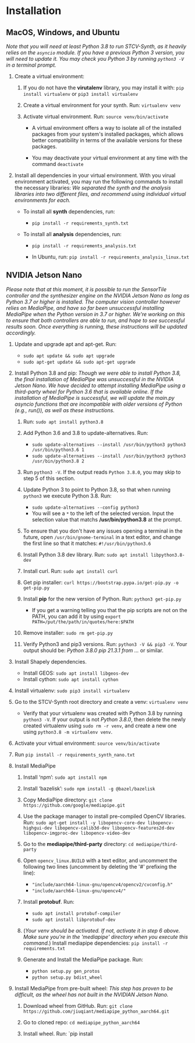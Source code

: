# Installation

## MacOS, Windows, and Ubuntu

*Note that you will need at least Python 3.8 to run STCV-Synth, as it heavily relies on the `asyncio` module. If you have a previous Python 3 version, you will need to update it. You may check you Python 3 by running `python3 -V` in a terminal prompt.*

1. Create a virtual environment:

    1. If you do not have the **virutalenv** library, you may install it with: `pip install virtualenv` or `pip3 install virtualenv`

    2. Create a virtual environment for your synth. Run: `virtualenv venv`

    3. Activate virtual environment. Run: `source venv/bin/activate`
        * A virtual environment offers a way to isolate all of the installed packages from your system's installed packages, which allows better compatibility in terms of the available versions for these packages.

        * You may deactivate your virtual environment at any time with the command `deactivate`

2. Install all dependencies in your virtual environment. With you virual environment activated, you may run the following commands to install the necessary libraries:
    *We separated the synth and the analysis libraries into two different files, and recommend using individual virtual environments for each.*

    * To install all **synth** dependencies, run:
        * `pip install -r requirements_synth.txt`

    * To install all **analysis** dependencies, run:
        * `pip install -r requirements_analysis.txt`
        
        * In Ubuntu, run: `pip install -r requirements_analysis_linux.txt`


## NVIDIA Jetson Nano
*Please note that at this moment, it is possible to run the SensorTile controller and the synthesizer engine on the NVIDIA Jetson Nano as long as Python 3.7 or higher is installed. The computer vision controller however relies on MediaPipe, and have so far been unsuccessful installing MediaPipe when the Python version in 3.7 or higher. We're working on this to ensure that both controllers are able to run, and hope to see successful results soon. Once everything is running, these instructions will be updated accordingly.*

1. Update and upgrade apt and apt-get. Run:
    * `sudo apt update && sudo apt upgrade`
    * `sudo apt-get update && sudo apt-get upgrade`

2. Install Python 3.8 and pip:
    *Though we were able to install Python 3.8, the final installation of MediaPipe was unsuccessful in the NVIDIA Jetson Nano. We have decided to attempt installing MediaPipe using a third-party wheel for Python 3.6 that is available online. If the installation of MediaPipe is successful, we will update the main.py asyncio functions that are incompatible with older versions of Python (e.g., run()), as well as these instructions.*

    1. Run: `sudo apt install python3.8`

    2. Add Python 3.6 and 3.8 to update-alternatives. Run:
        * `sudo update-alternatives --install /usr/bin/python3 python3 /usr/bin/python3.6 1`
        * `sudo update-alternatives --install /usr/bin/python3 python3 /usr/bin/python3.8 2`

    3. Run `python3 -V`. If the output reads `Python 3.8.0`, you may skip to step 5 of this section.

    4. Update Python 3 to point to Python 3.8, so that when running `python3` we execute Python 3.8. Run:
        * `sudo update-alternatives --config python3`
        * You will see a `*` to the left of the selected version. Input the selection value that matchs **/usr/bin/python3.8** at the prompt.

    5. To ensure that you don't have any issues opening a terminal in the future, open `/usr/bin/gnome-terminal` in a text editor, and change the first line so that it matches: `#!/usr/bin/python3.6`

    6. Install Python 3.8 dev library. Run: `sudo apt install libpython3.8-dev`

    7. Install curl. Run: `sudo apt install curl`

    8. Get pip installer: `curl https://bootstrap.pypa.io/get-pip.py -o get-pip.py`

    9. Install **pip** for the new version of Python. Run: `python3 get-pip.py`
        * If you get a warning telling you that the pip scripts are not on the PATH, you can add it by using `export PATH=/put/the/path/in/quotes/here:$PATH`

    10. Remove installer: `sudo rm get-pip.py`

    11. Verify Python3 and pip3 versions. Run: `python3 -V && pip3 -V`. Your output should be: *Python 3.8.0 pip 21.3.1 from ...* or similar.

3. Install Shapely dependencies.
    * Install GEOS: `sudo apt install libgeos-dev`
    * Install cython: `sudo apt install cython`

4. Install virtualenv: `sudo pip3 install virtualenv`

5. Go to the STCV-Synth root directory and create a venv: `virtualenv venv`
    * Verify that your virtualenv was created with Python 3.8 by running `python3 -V`. If your output is not *Python 3.8.0*, then delete the newly created virtualenv using `sudo rm -r venv`, and create a new one using `python3.8 -m virtualenv venv`.

6. Activate your virtual environment: `source venv/bin/activate`

7. Run `pip install -r requirements_synth_nano.txt`

8. Install MediaPipe
    1. Install ‘npm’: `sudo apt install npm`

    2. Install ‘bazelisk’: `sudo npm install -g @bazel/bazelisk`

    3. Copy MediaPipe directory: `git clone https://github.com/google/mediapipe.git`

    4. Use the package manager to install pre-compiled OpenCV libraries. Run: `sudo apt-get install -y libopencv-core-dev libopencv-highgui-dev libopencv-calib3d-dev libopencv-features2d-dev libopencv-imgproc-dev libopencv-video-dev`

    5. Go to the **mediapipe/third-party** directory: `cd mediapipe/third-party`

    6. Open `opencv_linux.BUILD` with a text editor, and uncomment the following two lines (uncomment by deleting the '#' prefixing the line):
        * `"include/aarch64-linux-gnu/opencv4/opencv2/cvconfig.h"`
        * `"include/aarch64-linux-gnu/opencv4/"`

    7. Install **protobuf**. Run:
        * `sudo apt install protobuf-compiler`
        * `sudo apt install libprotobuf-dev`

    8. (*Your venv should be activated. If not, activate it in step 6 above. Make sure you're in the 'mediapipe' directory when you execute this command.*) Install mediapipe dependencies: `pip install -r requirements.txt`

    9. Generate and Install the MediaPipe package. Run:
        * `python setup.py gen_protos`
        * `python setup.py bdist_wheel`

8. Install MediaPipe from pre-built wheel:
    *This step has proven to be difficult, as the wheel has not built in the NVIDIAN Jetson Nano.*

    1. Download wheel from GitHub. Run: `git clone https://github.com/jiuqiant/mediapipe_python_aarch64.git`
    
    2. Go to cloned repo: `cd mediapipe_python_aarch64`
    
    3. Install wheel. Run: `pip install
